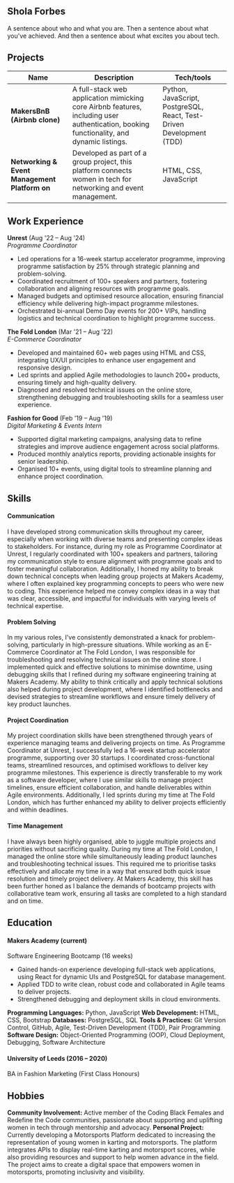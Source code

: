 ## Shola Forbes

A sentence about who and what you are. Then a sentence about what you've achieved. And then a sentence about what excites you about tech.

## Projects

| Name                         | Description       | Tech/tools        |
| ---------------------------- | ----------------- | ----------------- |
| **MakersBnB (Airbnb clone)** | A full-stack web application mimicking core Airbnb features, including user authentication, booking functionality, and dynamic listings. | Python, JavaScript, PostgreSQL, React, Test-Driven Development (TDD) |
| **Networking & Event Management Platform on** | Developed as part of a group project, this platform connects women in tech for networking and event management. | HTML, CSS, JavaScript              |

## Work Experience

**Unrest** (Aug '22 – Aug '24)  
_Programme Coordinator_

- Led operations for a 16-week startup accelerator programme, improving programme satisfaction by 25% through strategic planning and problem-solving.
- Coordinated recruitment of 100+ speakers and partners, fostering collaboration and aligning resources with programme goals.
- Managed budgets and optimised resource allocation, ensuring financial efficiency while delivering high-impact programme milestones.
- Orchestrated bi-annual Demo Day events for 200+ VIPs, handling logistics and technical coordination to highlight programme success.

**The Fold London** (Mar '21 – Aug '22)  
_E-Commerce Coordinator_

- Developed and maintained 60+ web pages using HTML and CSS, integrating UX/UI principles to enhance user engagement and responsive design.
- Led sprints and applied Agile methodologies to launch 200+ products, ensuring timely and high-quality delivery.
- Diagnosed and resolved technical issues on the online store, strengthening debugging and troubleshooting skills for a seamless user experience.

**Fashion for Good** (Feb '19 – Aug '19)  
_Digital Marketing & Events Intern_

- Supported digital marketing campaigns, analysing data to refine strategies and improve audience engagement across social platforms.
- Produced monthly analytics reports, providing actionable insights for senior leadership.
- Organised 10+ events, using digital tools to streamline planning and enhance project coordination.

## Skills

#### Communication
I have developed strong communication skills throughout my career, especially when working with diverse teams and presenting complex ideas to stakeholders. For instance, during my role as Programme Coordinator at Unrest, I regularly coordinated with 100+ speakers and partners, tailoring my communication style to ensure alignment with programme goals and to foster meaningful collaboration. Additionally, I honed my ability to break down technical concepts when leading group projects at Makers Academy, where I often explained key programming concepts to peers who were new to coding. This experience helped me convey complex ideas in a way that was clear, accessible, and impactful for individuals with varying levels of technical expertise.

#### Problem Solving
In my various roles, I've consistently demonstrated a knack for problem-solving, particularly in high-pressure situations. While working as an E-Commerce Coordinator at The Fold London, I was responsible for troubleshooting and resolving technical issues on the online store. I implemented quick and effective solutions to minimise downtime, using debugging skills that I refined during my software engineering training at Makers Academy. My ability to think critically and apply technical solutions also helped during project development, where I identified bottlenecks and devised strategies to streamline workflows and ensure timely delivery of key product launches.

#### Project Coordination
My project coordination skills have been strengthened through years of experience managing teams and delivering projects on time. As Programme Coordinator at Unrest, I successfully led a 16-week startup accelerator programme, supporting over 30 startups. I coordinated cross-functional teams, streamlined resources, and optimised workflows to deliver key programme milestones. This experience is directly transferable to my work as a software developer, where I use similar skills to manage project timelines, ensure efficient collaboration, and handle deliverables within Agile environments. Additionally, I led sprints during my time at The Fold London, which has further enhanced my ability to deliver projects efficiently and within deadlines.

#### Time Management
I have always been highly organised, able to juggle multiple projects and priorities without sacrificing quality. During my time at The Fold London, I managed the online store while simultaneously leading product launches and troubleshooting technical issues. This required me to prioritise tasks effectively and allocate my time in a way that ensured both quick issue resolution and timely project delivery. At Makers Academy, this skill has been further honed as I balance the demands of bootcamp projects with collaborative team work, ensuring all tasks are completed to a high standard and on time.


## Education

#### Makers Academy (current)
Software Engineering Bootcamp (16 weeks)

- Gained hands-on experience developing full-stack web applications, using React for dynamic UIs and PostgreSQL for database management.
- Applied TDD to write clean, robust code and collaborated in Agile teams to deliver projects.
- Strengthened debugging and deployment skills in cloud environments.


**Programming Languages:** Python, JavaScript
**Web Development:** HTML, CSS, Bootstrap
**Databases:** PostgreSQL, SQL
**Tools & Practices:** Git Version Control, GitHub, Agile, Test-Driven Development (TDD), Pair Programming
**Software Design:** Object-Oriented Programming (OOP), Cloud Deployment, Debugging, Software Architecture

#### University of Leeds (2016 – 2020)
BA in Fashion Marketing (First Class Honours)



## Hobbies

**Community Involvement:** Active member of the Coding Black Females and Redefine the Code communities, passionate about supporting and uplifting women in tech through mentorship and advocacy.
**Personal Project:** Currently developing a Motorsports Platform dedicated to increasing the representation of young women in karting and motorsports. The platform integrates APIs to display real-time karting and motorsport scores, while also providing resources and support to help women advance in the field. The project aims to create a digital space that empowers women in motorsports, promoting inclusivity and visibility.
